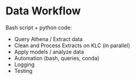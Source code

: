 # Data Workflow

Bash script + python code:

- Query Athena / Extract data
- Clean and Process Extracts on KLC (in parallel)
- Apply models / analyze data
- Automation (bash, queries, conda)
- Logging
- Testing








